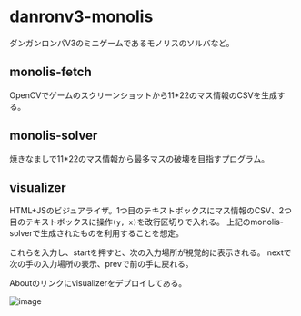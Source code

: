 # danronv3-monolis
ダンガンロンパV3のミニゲームであるモノリスのソルバなど。

## monolis-fetch
OpenCVでゲームのスクリーンショットから11*22のマス情報のCSVを生成する。

## monolis-solver
焼きなましで11*22のマス情報から最多マスの破壊を目指すプログラム。

## visualizer
HTML+JSのビジュアライザ。1つ目のテキストボックスにマス情報のCSV、2つ目のテキストボックスに操作`(y, x)`を改行区切りで入れる。
上記のmonolis-solverで生成されたものを利用することを想定。

これらを入力し、startを押すと、次の入力場所が視覚的に表示される。
nextで次の手の入力場所の表示、prevで前の手に戻れる。

Aboutのリンクにvisualizerをデプロイしてある。

![image](https://github.com/laft2/danronv3-monolis/assets/44256206/c86084c3-bb15-44ed-bf80-7eb073d24874)
